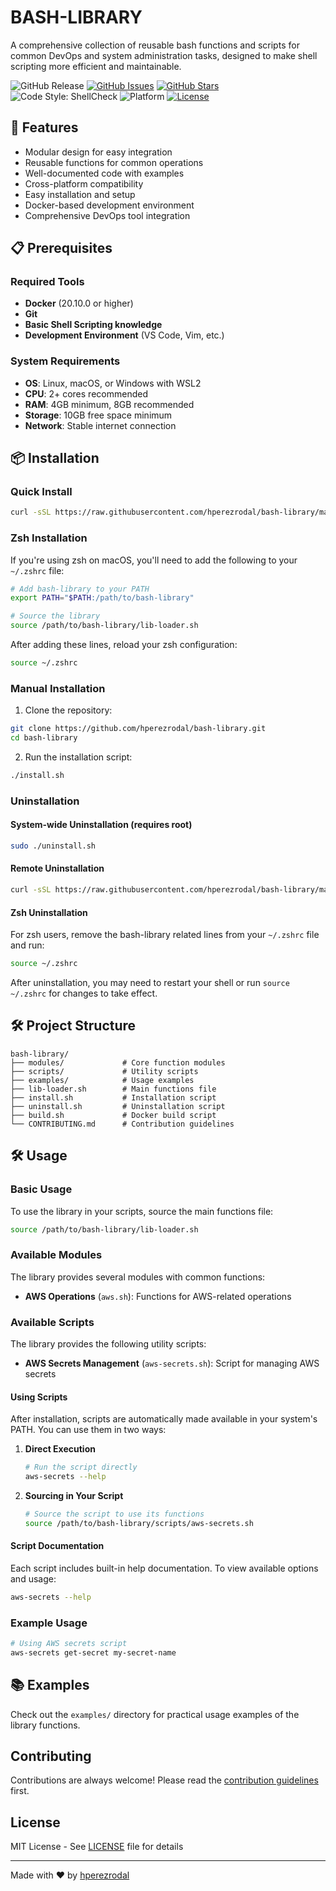# BASH-LIBRARY

A comprehensive collection of reusable bash functions and scripts for common DevOps and system administration tasks, designed to make shell scripting more efficient and maintainable.

![GitHub Release](https://img.shields.io/github/v/release/bash-library/bash-library?style=flat-square)
[![GitHub Issues](https://img.shields.io/github/issues/hperezrodal/bash-library)](https://github.com/hperezrodal/bash-library/issues)
[![GitHub Stars](https://img.shields.io/github/stars/hperezrodal/bash-library)](https://github.com/hperezrodal/bash-library/stargazers)
![Code Style: ShellCheck](https://img.shields.io/badge/code%20style-shellcheck-brightgreen?style=flat-square)
![Platform](https://img.shields.io/badge/platform-linux%20%7C%20macos-lightgrey?style=flat-square)
[![License](https://img.shields.io/github/license/hperezrodal/bash-library)](LICENSE)

## 🚀 Features

- Modular design for easy integration
- Reusable functions for common operations
- Well-documented code with examples
- Cross-platform compatibility
- Easy installation and setup
- Docker-based development environment
- Comprehensive DevOps tool integration

## 📋 Prerequisites

### Required Tools

- **Docker** (20.10.0 or higher)
- **Git**
- **Basic Shell Scripting knowledge**
- **Development Environment** (VS Code, Vim, etc.)

### System Requirements

- **OS**: Linux, macOS, or Windows with WSL2
- **CPU**: 2+ cores recommended
- **RAM**: 4GB minimum, 8GB recommended
- **Storage**: 10GB free space minimum
- **Network**: Stable internet connection

## 📦 Installation

### Quick Install

```bash
curl -sSL https://raw.githubusercontent.com/hperezrodal/bash-library/main/install-remote.sh | bash
```

### Zsh Installation

If you're using zsh on macOS, you'll need to add the following to your `~/.zshrc` file:

```bash
# Add bash-library to your PATH
export PATH="$PATH:/path/to/bash-library"

# Source the library
source /path/to/bash-library/lib-loader.sh
```

After adding these lines, reload your zsh configuration:
```bash
source ~/.zshrc
```

### Manual Installation

1. Clone the repository:
```bash
git clone https://github.com/hperezrodal/bash-library.git
cd bash-library
```

2. Run the installation script:
```bash
./install.sh
```

### Uninstallation

#### System-wide Uninstallation (requires root)

```bash
sudo ./uninstall.sh
```

#### Remote Uninstallation

```bash
curl -sSL https://raw.githubusercontent.com/hperezrodal/bash-library/main/uninstall-remote.sh | bash
```

#### Zsh Uninstallation

For zsh users, remove the bash-library related lines from your `~/.zshrc` file and run:
```bash
source ~/.zshrc
```

After uninstallation, you may need to restart your shell or run `source ~/.zshrc` for changes to take effect.

## 🛠️ Project Structure

```
bash-library/
├── modules/             # Core function modules
├── scripts/             # Utility scripts
├── examples/            # Usage examples
├── lib-loader.sh        # Main functions file
├── install.sh           # Installation script
├── uninstall.sh         # Uninstallation script
├── build.sh             # Docker build script
└── CONTRIBUTING.md      # Contribution guidelines
```

## 🛠️ Usage

### Basic Usage

To use the library in your scripts, source the main functions file:

```bash
source /path/to/bash-library/lib-loader.sh
```

### Available Modules

The library provides several modules with common functions:

- **AWS Operations** (`aws.sh`): Functions for AWS-related operations

### Available Scripts

The library provides the following utility scripts:

- **AWS Secrets Management** (`aws-secrets.sh`): Script for managing AWS secrets

#### Using Scripts

After installation, scripts are automatically made available in your system's PATH. You can use them in two ways:

1. **Direct Execution**
   ```bash
   # Run the script directly
   aws-secrets --help
   ```

2. **Sourcing in Your Script**
   ```bash
   # Source the script to use its functions
   source /path/to/bash-library/scripts/aws-secrets.sh
   ```

#### Script Documentation

Each script includes built-in help documentation. To view available options and usage:
```bash
aws-secrets --help
```

### Example Usage

```bash
# Using AWS secrets script
aws-secrets get-secret my-secret-name
```

## 📚 Examples

Check out the `examples/` directory for practical usage examples of the library functions.

## Contributing

Contributions are always welcome! Please read the [contribution guidelines](CONTRIBUTING.md) first.

## License

MIT License - See [LICENSE](LICENSE) file for details

---

Made with ❤️ by [hperezrodal](https://github.com/hperezrodal) 